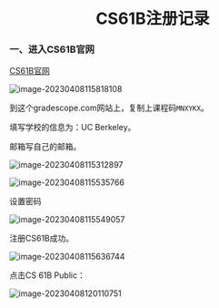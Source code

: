 <h1><center>CS61B注册记录</center></h1>

### 一、进入CS61B官网

[CS61B官网](https://sp18.datastructur.es/)

![image-20230408115818108](C:\Users\fmrtc\AppData\Roaming\Typora\typora-user-images\image-20230408115818108.png)

到这个gradescope.com网站上，复制上课程码`MNXYKX`。

填写学校的信息为：UC Berkeley。

邮箱写自己的邮箱。

![image-20230408115312897](C:\Users\fmrtc\AppData\Roaming\Typora\typora-user-images\image-20230408115312897.png)

![image-20230408115535766](C:\Users\fmrtc\AppData\Roaming\Typora\typora-user-images\image-20230408115535766.png)

设置密码

![image-20230408115549057](C:\Users\fmrtc\AppData\Roaming\Typora\typora-user-images\image-20230408115549057.png)

注册CS61B成功。

![image-20230408115636744](C:\Users\fmrtc\AppData\Roaming\Typora\typora-user-images\image-20230408115636744.png)

点击CS 61B Public：

![image-20230408120110751](C:\Users\fmrtc\AppData\Roaming\Typora\typora-user-images\image-20230408120110751.png)



